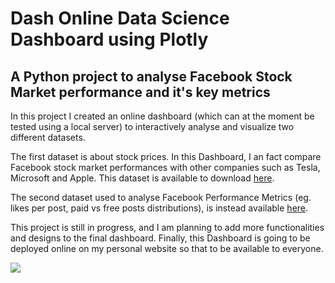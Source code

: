 # Dash Online Data Science Dashboard using Plotly

## A Python project to analyse Facebook Stock Market performance and it's key metrics

In this project I created an online dashboard (which can at the moment be tested using a local server) to interactively analyse and visualize two different datasets. <br>

The first dataset is about stock prices. In this Dashboard, I an fact compare Facebook stock market performances with other companies such as Tesla, Microsoft and Apple. This dataset is available to download [here](https://www.kaggle.com/borismarjanovic/price-volume-data-for-all-us-stocks-etfs/downloads/price-volume-data-for-all-us-stocks-etfs.zip/3). <br>

The second dataset used to analyse Facebook Performance Metrics (eg. likes per post, paid vs free posts distributions), is instead available [here](https://www.sciencedirect.com/science/article/abs/pii/S0148296316000813?via%3Dihub). <br>

This project is still in progress, and I am planning to add more functionalities and designs to the final dashboard. Finally, this Dashboard is going to be deployed online on my personal website so that to be available to everyone.

![](dash.gif)